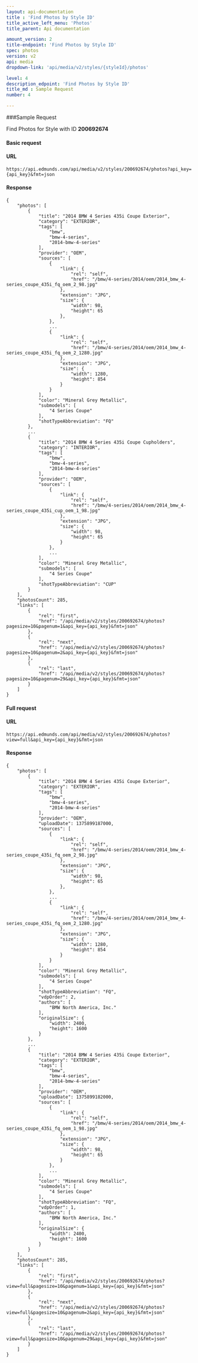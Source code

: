 ```yaml
---
layout: api-documentation
title : 'Find Photos by Style ID'
title_active_left_menu: 'Photos'
title_parent: Api documentation

amount_version: 2
title-endpoint: 'Find Photos by Style ID'
spec: photos
version: v2
api: media
dropdown-link: 'api/media/v2/styles/{styleId}/photos'

level: 4
description_edpoint: 'Find Photos by Style ID'
title_md : Sample Request
number: 4

---
```



###Sample Request

Find Photos for Style with ID **200692674**

#### Basic request

#### URL

    https://api.edmunds.com/api/media/v2/styles/200692674/photos?api_key={api_key}&fmt=json

#### Response

    {
        "photos": [
            {
                "title": "2014 BMW 4 Series 435i Coupe Exterior",
                "category": "EXTERIOR",
                "tags": [
                    "bmw",
                    "bmw-4-series",
                    "2014-bmw-4-series"
                ],
                "provider": "OEM",
                "sources": [
                    {
                        "link": {
                            "rel": "self",
                            "href": "/bmw/4-series/2014/oem/2014_bmw_4-series_coupe_435i_fq_oem_2_98.jpg"
                        },
                        "extension": "JPG",
                        "size": {
                            "width": 98,
                            "height": 65
                        },
                    },
                    ...
                    {
                        "link": {
                            "rel": "self",
                            "href": "/bmw/4-series/2014/oem/2014_bmw_4-series_coupe_435i_fq_oem_2_1280.jpg"
                        },
                        "extension": "JPG",
                        "size": {
                            "width": 1280,
                            "height": 854
                        }
                    }
                ],
                "color": "Mineral Grey Metallic",
                "submodels": [
                    "4 Series Coupe"
                ],
                "shotTypeAbbreviation": "FQ"
            },
            ...
            {
                "title": "2014 BMW 4 Series 435i Coupe Cupholders",
                "category": "INTERIOR",
                "tags": [
                    "bmw",
                    "bmw-4-series",
                    "2014-bmw-4-series"
                ],
                "provider": "OEM",
                "sources": [
                    {
                        "link": {
                            "rel": "self",
                            "href": "/bmw/4-series/2014/oem/2014_bmw_4-series_coupe_435i_cup_oem_1_98.jpg"
                        },
                        "extension": "JPG",
                        "size": {
                            "width": 98,
                            "height": 65
                        }
                    },
                    ...
                ],
                "color": "Mineral Grey Metallic",
                "submodels": [
                    "4 Series Coupe"
                ],
                "shotTypeAbbreviation": "CUP"
            }
        ],
        "photosCount": 285,
        "links": [
            {
                "rel": "first",
                "href": "/api/media/v2/styles/200692674/photos?pagesize=10&pagenum=1&api_key={api_key}&fmt=json"
            },
            {
                "rel": "next",
                "href": "/api/media/v2/styles/200692674/photos?pagesize=10&pagenum=2&api_key={api_key}&fmt=json"
            },
            {
                "rel": "last",
                "href": "/api/media/v2/styles/200692674/photos?pagesize=10&pagenum=29&api_key={api_key}&fmt=json"
            }
        ]
    }


#### Full request

#### URL

    https://api.edmunds.com/api/media/v2/styles/200692674/photos?view=full&api_key={api_key}&fmt=json

#### Response

    {
        "photos": [
            {
                "title": "2014 BMW 4 Series 435i Coupe Exterior",
                "category": "EXTERIOR",
                "tags": [
                    "bmw",
                    "bmw-4-series",
                    "2014-bmw-4-series"
                ],
                "provider": "OEM",
                "uploadDate": 1375899187000,
                "sources": [
                    {
                        "link": {
                            "rel": "self",
                            "href": "/bmw/4-series/2014/oem/2014_bmw_4-series_coupe_435i_fq_oem_2_98.jpg"
                        },
                        "extension": "JPG",
                        "size": {
                            "width": 98,
                            "height": 65
                        },
                    },
                    ...
                    {
                        "link": {
                            "rel": "self",
                            "href": "/bmw/4-series/2014/oem/2014_bmw_4-series_coupe_435i_fq_oem_2_1280.jpg"
                        },
                        "extension": "JPG",
                        "size": {
                            "width": 1280,
                            "height": 854
                        }
                    }
                ],
                "color": "Mineral Grey Metallic",
                "submodels": [
                    "4 Series Coupe"
                ],
                "shotTypeAbbreviation": "FQ",
                "vdpOrder": 2,
                "authors": [
                    "BMW North America, Inc."
                ],
                "originalSize": {
                    "width": 2400,
                    "height": 1600
                }
            },
            ...
            {
                "title": "2014 BMW 4 Series 435i Coupe Exterior",
                "category": "EXTERIOR",
                "tags": [
                    "bmw",
                    "bmw-4-series",
                    "2014-bmw-4-series"
                ],
                "provider": "OEM",
                "uploadDate": 1375899182000,
                "sources": [
                    {
                        "link": {
                            "rel": "self",
                            "href": "/bmw/4-series/2014/oem/2014_bmw_4-series_coupe_435i_fq_oem_1_98.jpg"
                        },
                        "extension": "JPG",
                        "size": {
                            "width": 98,
                            "height": 65
                        }
                    },
                    ...
                ],
                "color": "Mineral Grey Metallic",
                "submodels": [
                    "4 Series Coupe"
                ],
                "shotTypeAbbreviation": "FQ",
                "vdpOrder": 1,
                "authors": [
                    "BMW North America, Inc."
                ],
                "originalSize": {
                    "width": 2400,
                    "height": 1600
                }
            }
        ],
        "photosCount": 285,
        "links": [
            {
                "rel": "first",
                "href": "/api/media/v2/styles/200692674/photos?view=full&pagesize=10&pagenum=1&api_key={api_key}&fmt=json"
            },
            {
                "rel": "next",
                "href": "/api/media/v2/styles/200692674/photos?view=full&pagesize=10&pagenum=2&api_key={api_key}&fmt=json"
            },
            {
                "rel": "last",
                "href": "/api/media/v2/styles/200692674/photos?view=full&pagesize=10&pagenum=29&api_key={api_key}&fmt=json"
            }
        ]
    }
